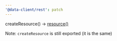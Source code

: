```yaml
---
'@data-client/rest': patch
---
```


createResource() -> [resource()](https://dataclient.io/rest/api/resource)

Note: `createResource` is still exported (it is the same)
